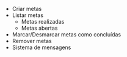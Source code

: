 - Criar metas
- Listar metas
  - Metas realizadas 
  - Metas abertas
- Marcar/Desmarcar metas como concluídas
- Remover metas
- Sistema de mensagens